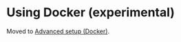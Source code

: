 # Using Docker (experimental)

Moved to [Advanced setup (Docker)](dev-setup-non-vagrant.html#using-docker-experimental).

